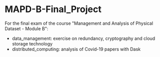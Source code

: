 # MAPD-B-Final_Project

For the final exam of the course "Management and Analysis of Physical Dataset - Module B":

- data_management: exercise on redundancy, cryptography and cloud storage technology
- distributed_computing: analysis of Covid-19 papers with Dask
